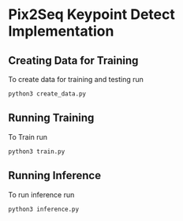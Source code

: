 # Pix2Seq Keypoint Detect Implementation

## Creating Data for Training

To create data for training and testing run 

```python3 create_data.py```

## Running Training

To Train run 

```python3 train.py```


## Running Inference

To run inference run

```python3 inference.py```